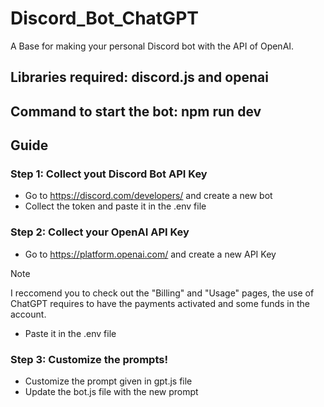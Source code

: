 # **Discord_Bot_ChatGPT**
A Base for making your personal Discord bot with the API of OpenAI.

## Libraries required: discord.js and openai
## Command to start the bot: npm run dev

## Guide

### Step 1: Collect yout Discord Bot API Key

- Go to https://discord.com/developers/ and create a new bot
- Collect the token and paste it in the .env file

### Step 2: Collect your OpenAI API Key

- Go to https://platform.openai.com/ and create a new API Key
> [!NOTE]
> I reccomend you to check out the "Billing" and "Usage" pages, the use of ChatGPT requires to have the payments activated and some funds in the account.
- Paste it in the .env file

### Step 3: Customize the prompts!

- Customize the prompt given in gpt.js file
- Update the bot.js file with the new prompt
